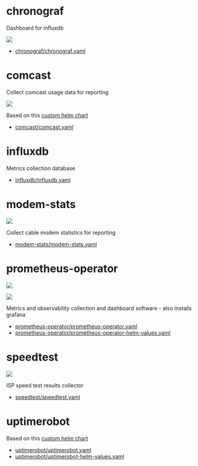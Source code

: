 # chronograf

Dashboard for influxdb

![](https://i.imgur.com/PPbhf5O.png)

* [chronograf/chronograf.yaml](chronograf/chronograf.yaml)

# comcast

Collect comcast usage data for reporting

![](https://i.imgur.com/mSBIWuu.png)

Based on this [custom helm chart](https://github.com/billimek/billimek-charts/tree/master/comcast)

* [comcast/comcast.yaml](comcast/comcast.yaml)

# influxdb

Metrics collection database

* [influxdb/influxdb.yaml](influxdb/influxdb.yaml)

# modem-stats

![](https://i.imgur.com/muHDysr.png)

Collect cable modem statistics for reporting

* [modem-stats/modem-stats.yaml](modem-stats/modem-stats.yaml)

# prometheus-operator

![](https://i.imgur.com/xFOepF3.png)

![](https://i.imgur.com/hTo49Uo.png)

Metrics and observability collection and dashboard software - also installs grafana

* [prometheus-operator/prometheus-operator.yaml](prometheus-operator/prometheus-operator.yaml)
* [prometheus-operator/prometheus-operator-helm-values.yaml](prometheus-operator/prometheus-operator-helm-values.yaml)

# speedtest

![](https://i.imgur.com/avohPk6.png)

ISP speed test results collector

* [speedtest/speedtest.yaml](speedtest/speedtest.yaml)

# uptimerobot

Based on this [custom helm chart](https://github.com/billimek/billimek-charts/tree/master/uptimerobot)

* [uptimerobot/uptimerobot.yaml](uptimerobot/uptimerobot.yaml)
* [uptimerobot/uptimerobot-helm-values.yaml](uptimerobot/uptimerobot-helm-values.yaml)
